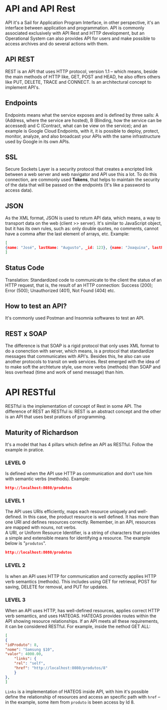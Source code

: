 # API and API Rest

API it's a Sail for Application Program Interface, in other perspective, it's an interface between application and programmation. API is commonly associated exclusively with API Rest and HTTP development, but an Operational System can also provides API for users and make possible to access archives and do several actions with them.

## API REST

REST is an API that uses HTTP protocol, version 1.1 – which means, beside the main methods of HTTP like, GET, POST and HEAD, he also offers others like PUT, DELETE, TRACE and CONNECT. Is an architectural concept to implement API's.

## Endpoints

Endpoints means what the service exposes and is defined by three sails: A (Address, where the service are hosted), B (Binding, how the service can be accessed) and C (Contract, what can be view on the service); and an example is Google Cloud Endpoints, with it, it is possible to deploy, protect, monitor, analyze, and also broadcast your APIs with the same infrastructure used by Google in its own APIs.

## SSL

Secure Sockets Layer is a security protocol that creates a encripted link between a web server and web navigator and API use this a lot. To do this connection, are commonly used **Tokens**, that helps to maintain the security of the data that will be passed on the endpoints (It's like a password to access data).

## JSON 

As the XML format, JSON is used to return API data, which means, a way to transport data on the web (client >> server). It's similar to JavaScript object, but it has its own rules, such as: only double quotes, no comments, cannot have a comma after the last element of arrays, etc. Example:

```json
[
{name: "José", lastName: "Augusto", _id: 123}, {name: "Joaquina", lastName: "Silva", id: 124}
]
```

## Status Code

Translation: Standardized code to communicate to the client the status of an HTTP request, that is, the result of an HTTP connection: Success (200); Error (500); Unauthorized (401), Not Found (404) etc.

##  How to test an API? 

It's commonly used Postman and Insomnia softwares to test an API.

## REST x SOAP

The difference is that SOAP is a rigid protocol that only uses XML format to do a conenction with server, which means, is a protocol that standardize messages that communicates with API's. Besides this, he also can use another protocols to transit on web services.
Rest emerged with the idea of to make soft the archteture style, use more verbs (methods) than SOAP and less overhead (time and work of send message) than him.

# API RESTful

RESTful is the implementation of concept of Rest in some API. The difference of REST an RESTful is: REST is an abstract concept and the other is an API that uses best pratices of programming.

## Maturity of Richardson

It's a model that has 4 pillars which define an API as RESTful. Follow the example in pratice.

### LEVEL 0

Is defined when the API use HTTP as communication and don't use him with semantic verbs (methods). Example:

```json
http://localhost:8080/produtos
```

### LEVEL 1

The API uses URIs efficiently, maps each resource uniquely and well-defined. In this case, the product resource is well defined. It has more than one URI and defines resources correctly. Remember, in an API, resources are mapped with nouns, not verbs.
</br>
A URI, or Uniform Resource Identifier, is a string of characters that provides a simple and extensible means for identifying a resource. The example below is "`produtos`".

```json
http://localhost:8080/produtos
```

### LEVEL 2

Is when an API uses HTTP for communication and correctly applies HTTP verb semantics (methods). This includes using GET for retrieval, POST for saving, DELETE for removal, and PUT for updates.

### LEVEL 3

When an API uses HTTP, has well-defined resources, applies correct HTTP verb semantics, and uses HATEOAS. HATEOAS provides routes within the API showing resource relationships. If an API meets all these requirements, it can be considered RESTful. For example, inside the nethod GET ALL:

```json
[
{
"idProduto": 8,
"nome": "Samsung $10",
"valor": 4000.00,
    "links": {
    "rel": "self",
    "href": "http://localhost:8080/produtos/8"
    }
},
]
```

`Links` is a implementation of HATEOS inside API, with him it's possible define the relationship of resources and access an specific path with `href` – in the example, some item from `produto` is been access by Id 8.